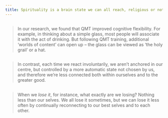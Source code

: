 ```yaml
---
title: Spirituality is a brain state we can all reach, religious or not
---
```


##
> In our research, we found that QMT improved cognitive flexibility. For example, in thinking about a simple glass, most people will associate it with the act of drinking. But following QMT training, additional ‘worlds of content’ can open up – the glass can be viewed as ‘the holy grail’ or a hat.
##
> In contrast, each time we react involuntarily, we aren’t anchored in our centre, but controlled by a more automatic state not chosen by us, and therefore we’re less connected both within ourselves and to the greater good.
## 
> When we *lose it*, for instance, what exactly are we losing? Nothing less than our selves. We all lose it sometimes, but we can lose it less often by continually reconnecting to our best selves and to each other.
